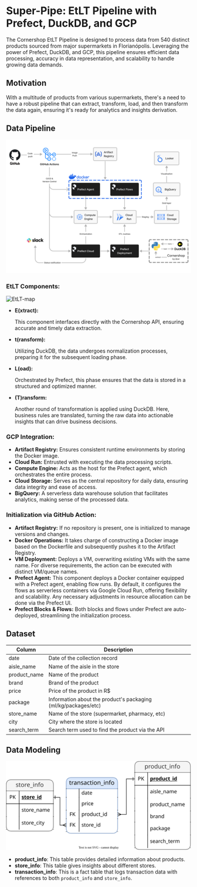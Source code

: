 #  Super-Pipe: EtLT Pipeline with Prefect, DuckDB, and GCP

The Cornershop EtLT Pipeline is designed to process data from 540 distinct products sourced from major supermarkets in Florianópolis. Leveraging the power of Prefect, DuckDB, and GCP, this pipeline ensures efficient data processing, accuracy in data representation, and scalability to handle growing data demands.

## Motivation
With a multitude of products from various supermarkets, there's a need to have a robust pipeline that can extract, transform, load, and then transform the data again, ensuring it's ready for analytics and insights derivation.

## **Data Pipeline**
![data-pipeline](https://github.com/ericyaang/super-pipe/blob/main/img/data-pipeline.png)

### **EtLT Components:**

![EtLT-map](https://kroki.io/graphviz/svg/eNptj01LxEAMhu_7K0JPLbigZ6lQ7SDCIKjjaRFJ27gdHGeWmXRZlf3vTls6fuAlCW_yJG86vfW46-EaPlfg0b522pfq8nwF1nUEm9DjjsrGHZ6iFIZmnm7NEJj88-lIGWzIlJlgqaDyba-ZWh48ZZEQsFna-YE9tlxk4yZOOufxanhx_q2ANdzGjEZ_IGtnp0mZJmXusJtxlcRcFQsf8Stn9-TDwgpYX8RTMcgxqCgd__ni7McXj4E83DtDYbRff_uvkRGE3WpL8cK0vq5-dyuL5j1wOIGHOwk17WNV3fyFJlMiVZwqOa9MRo9fJ8d9fQ==)

- **E(xtract):**
    
    This component interfaces directly with the Cornershop API, ensuring accurate and timely data extraction.
    
- **t(ransform):**
    
    Utilizing DuckDB, the data undergoes normalization processes, preparing it for the subsequent loading phase.
    
- **L(oad):**
    
    Orchestrated by Prefect, this phase ensures that the data is stored in a structured and optimized manner.
    
- **(T)ransform:**
    
    Another round of transformation is applied using DuckDB. Here, business rules are translated, turning the raw data into actionable insights that can drive business decisions.
    

### **GCP Integration:**

- **Artifact Registry:** Ensures consistent runtime environments by storing the Docker image.
- **Cloud Run:** Entrusted with executing the data processing scripts.
- **Compute Engine:** Acts as the host for the Prefect agent, which orchestrates the entire process.
- **Cloud Storage:** Serves as the central repository for daily data, ensuring data integrity and ease of access.
- **BigQuery:** A serverless data warehouse solution that facilitates analytics, making sense of the processed data.

### **Initialization via GitHub Action:**

- **Artifact Registry:** If no repository is present, one is initialized to manage versions and changes.
- **Docker Operations:** It takes charge of constructing a Docker image based on the Dockerfile and subsequently pushes it to the Artifact Registry.
- **VM Deployment:** Deploys a VM, overwriting existing VMs with the same name. For diverse requirements, the action can be executed with distinct VM/queue names.
- **Prefect Agent:** This component deploys a Docker container equipped with a Prefect agent, enabling flow runs. By default, it configures the flows as serverless containers via Google Cloud Run, offering flexibility and scalability. Any necessary adjustments in resource allocation can be done via the Prefect UI.
- **Prefect Blocks & Flows:** Both blocks and flows under Prefect are auto-deployed, streamlining the initialization process.

## Dataset

| Column       | Description                                                |
|--------------|------------------------------------------------------------|
| date         | Date of the collection record                             |
| aisle_name   | Name of the aisle in the store                            |
| product_name | Name of the product                                       |
| brand        | Brand of the product                                      |
| price        | Price of the product in R$                                |
| package      | Information about the product's packaging (ml/kg/packages/etc)|
| store_name   | Name of the store (supermarket, pharmacy, etc)            |
| city         | City where the store is located                           |
| search_term  | Search term used to find the product via the API          |

## Data Modeling

![EtLT-map](img/data_modeling.svg)

- **product_info**: This table provides detailed information about products.
- **store_info**: This table gives insights about different stores.
- **transaction_info**: This is a fact table that logs transaction data with references to both `product_info` and `store_info`.


